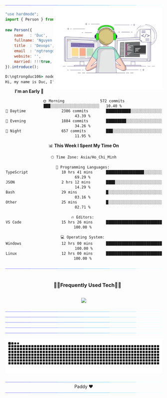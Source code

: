 <!--
- !! Thank you for keeping this sign !!
- Original Creation by Deri Kurniawan (Deri-Kurniawan)
- Github Repository: https://github.com/Deri-Kurniawan/Deri-Kurniawan
- ⭐ Don't forget to give a star ⭐
-->

<!--x axis divider-->
<img src="/assets/images/horizontal-divider-gradient.gif">

<picture> 
<a href="https://media.giphy.com/media/SWoSkN6DxTszqIKEqv/giphy.gif" alt="Developer">
<img src="/assets//images/developer.webp" align="right" width="350">
</a>
</picture>

```js
"use hardmode";
import { Person } from 'VietNam';

new Person({
    name   : 'Duc',
	fullname: 'Nguyen Trong Duc',
    title  : 'Devops',
    email  : 'ngtrongduc106@gmail.com',
    website: '',
    married: !!!true,
}).introduce();
```

```cmd
D:\ngtrongduc106> node index.js
Hi, my name is Duc, I'm a Devops from VietNam.
```

<div align="center">

<!-- [![wakatime](https://wakatime.com/badge/user/22520ecf-cee6-4d59-a21f-b5d7f4f8e491.svg)](https://wakatime.com/@22520ecf-cee6-4d59-a21f-b5d7f4f8e491) ![Followers](https://img.shields.io/github/followers/Deri-Kurniawan?label=Followers) ![Stars](https://img.shields.io/github/stars/Deri-Kurniawan?label=Stars) -->

<!--START_SECTION:waka-->
**I'm an Early 🐤** 

```text
🌞 Morning                572 commits         ███░░░░░░░░░░░░░░░░░░░░░░   10.40 % 
🌆 Daytime                2386 commits        ███████████░░░░░░░░░░░░░░   43.39 % 
🌃 Evening                1884 commits        █████████░░░░░░░░░░░░░░░░   34.26 % 
🌙 Night                  657 commits         ███░░░░░░░░░░░░░░░░░░░░░░   11.95 % 
```


📊 **This Week I Spent My Time On** 

```text
🕑︎ Time Zone: Asia/Ho_Chi_Minh

💬 Programming Languages: 
TypeScript               10 hrs 41 mins      █████████████████░░░░░░░░   69.29 % 
JSON                     2 hrs 12 mins       ████░░░░░░░░░░░░░░░░░░░░░   14.29 % 
Bash                     29 mins             █░░░░░░░░░░░░░░░░░░░░░░░░   03.16 % 
Other                    25 mins             █░░░░░░░░░░░░░░░░░░░░░░░░   02.71 % 

🔥 Editors: 
VS Code                  15 hrs 26 mins      █████████████████████████   100.00 % 

💻 Operating System: 
Windows                  12 hrs 00 mins      █████████████████████████   100.00 %
Linux                    12 hrs 00 mins      █████████████████████████   100.00 % 
```


 <!-- Last Updated on 21-04-2024 17:17:36 UTC -->
<!--END_SECTION:waka-->
  
</div>

<!--x axis divider-->
<img src="/assets/images/horizontal-divider-gradient.gif">

<!--h1 without bottom border-->
<div id="user-content-toc">
  <ul align="center">
    <summary><h3 style="display: inline-block">🧑‍💻Frequently Used Tech🧑‍💻</h3></summary>
  </ul>
</div>
<!--tech stack icons-->
<p align="center">
<a href="https://skillicons.dev">
<img src="https://skillicons.dev/icons?i=js,ts,nestjs,mysql,mongodb,postgres,git,github,gitlab,windows,linux,kali,kubernetes,openstack,rabbitmq,docker&perline=6" />
</a>
</p>

<!--x axis divider-->
<img src="/assets/images/horizontal-divider-gradient.gif">

<!-- <h3 align="center">🔥Streak Stats🔥</h3> -->

<!-- custom streak stats: https://git.io/streak-stats -->
<!-- <p align="center"><img src="https://streak-stats.demolab.com?user=Deri-Kurniawan&hide_border=true&type=png" alt="Deri-Kurniawan" /></p> -->

<!--x axis divider-->
<img src="/assets/images/horizontal-divider-gradient.gif">

<!-- <h3 align="center">⭐My Favorite Repo⭐</h3> -->

<!-- <div>
  <p align="center">
	<a href="https://github.com/Deri-Kurniawan/windows-11-os">
      		<img src="https://github-readme-stats.vercel.app/api/pin/?username=Deri-Kurniawan&repo=windows-11-os&theme=transparent" alt="GitHub Stats" />
    	</a>
	    <a href="https://github.com/Deri-Kurniawan/3d-portfolio">
      		<img src="https://github-readme-stats.vercel.app/api/pin/?username=Deri-Kurniawan&repo=3d-portfolio&theme=transparent" alt="GitHub Stats" />
    	</a>
    	<a href="https://github.com/Deri-Kurniawan/plant_shop_mobile_app">
      		<img src="https://github-readme-stats.vercel.app/api/pin/?username=Deri-Kurniawan&repo=plant_shop_mobile_app&theme=transparent" alt="GitHub Stats" />
    	</a>
    	<a href="https://github.com/Deri-Kurniawan/derizer">
      		<img src="https://github-readme-stats.vercel.app/api/pin/?username=Deri-Kurniawan&repo=derizer&theme=transparent" alt="GitHub Stats" />
    	</a>
    	<a href="https://github.com/Deri-Kurniawan/screen-recorder-online">
      		<img src="https://github-readme-stats.vercel.app/api/pin/?username=Deri-Kurniawan&repo=screen-recorder-online&theme=transparent" alt="GitHub Stats" />
    	</a>
    	<a href="https://github.com/Deri-Kurniawan/mini-framework">
      		<img src="https://github-readme-stats.vercel.app/api/pin/?username=Deri-Kurniawan&repo=mini-framework&theme=transparent" alt="GitHub Stats" />
    	</a>
</div> -->

<!--x axis divider-->
<img src="/assets/images/horizontal-divider-gradient.gif">

<!-- Connect with me -->
<!-- <h3 align="center">🤝Connect with Me🤝</h3>
<div align="center">

[![image](https://img.shields.io/badge/LinkedIn-0077B5?style=for-the-badge&logo=linkedin&logoColor=white)](https://bitlie.deri.my.id/linkedin)
[![image](https://img.shields.io/badge/Instagram-E4405F?style=for-the-badge&logo=instagram&logoColor=white)](https://bitlie.deri.my.id/instagram)
[![image](https://img.shields.io/badge/Dribble-EA4C89?style=for-the-badge&logo=dribbble&logoColor=white)](https://bitlie.deri.my.id/dribbble)
[![image](https://img.shields.io/badge/Stack%20Overflow-EF8236?style=for-the-badge&logo=stackoverflow&logoColor=white)](https://bitlie.deri.my.id/stackoverflow)
[![image](https://img.shields.io/badge/UIverse-04A4FB?style=for-the-badge&logo=brave&logoColor=white)](https://bitlie.deri.my.id/uiverse)
  
</div> -->

<!--x axis divider-->
<img src="/assets/images/horizontal-divider-gradient.gif">

<!-- Support me -->

<div align="center">
  
<!--x axis divider-->
<img src="/assets/images/horizontal-divider-gradient.gif">

![Commit Snake History SVG](https://raw.githubusercontent.com/Deri-Kurniawan/Deri-Kurniawan/output/github-snake.svg)

<!--x axis divider-->
<img src="/assets/images/horizontal-divider-gradient.gif">

<div align="center">
    Paddy ❤️
</div>

<!--x axis divider-->
<img src="/assets/images/horizontal-divider-gradient.gif">
